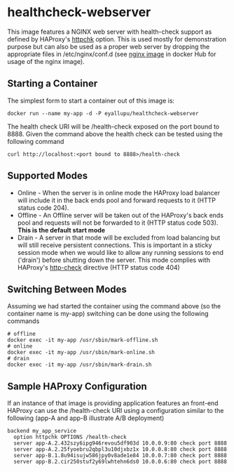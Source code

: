 # healthcheck-webserver
This image features a NGINX web server with health-check support as defined by HAProxy's [httpchk][1] option.  This is used mostly for demonstration purpose but can also be used as a proper web server by dropping the appropriate files in /etc/nginx/conf.d (see [nginx image][2] in docker Hub for usage of the nginx image).

## Starting a Container
The simplest form to start a container out of this image is:
```
docker run --name my-app -d -P eyallupu/healthcheck-webserver
```

The health check URI will be /health-check exposed on the port bound to 8888. Given the command above the health check can be tested using the following command
```
curl http://localhost:<port bound to 8888>/health-check
```

## Supported Modes
* Online - When the server is in online mode the HAProxy load balancer will include it in the back ends pool and forward requests to it (HTTP status code 204).
* Offline - An Offline server will be taken out of the HAProxy's back ends pool and requests will not be forwarded to it (HTTP status code 503). **This is the default start mode**
* Drain - A server in that mode will be excluded from load balancing but will still receive persistent connections. This is important in a sticky session mode when we would like to allow any running sessions
 to end ('drain') before shutting down the server. This mode complies with HAProxy's [http-check][3] directive (HTTP status code 404)

## Switching Between Modes
Assuming we had started the container using the command above (so the container name is my-app) switching can be done using the following commands
  ```
  # offline
  docker exec -it my-app /usr/sbin/mark-offline.sh
  # online
  docker exec -it my-app /usr/sbin/mark-online.sh
  # drain
  docker exec -it my-app /usr/sbin/mark-drain.sh
  ```

## Sample HAProxy Configuration
If an instance of that image is providing application features an front-end HAProxy can use the /health-check URI using a configuration similar to the following (app-A and app-B illustrate A/B deployment)
```
backend my_app_service
  option httpchk OPTIONS /health-check
  server app-A.2.432szy6ipg946revou5df903d 10.0.0.9:80 check port 8888
  server app-A.2.25fyoebru2qbpl3u10djxbz1x 10.0.0.8:80 check port 8888
  server app-B.1.8u94isujw586jpy0v8ade1e84 10.0.0.7:80 check port 8888
  server app-B.2.cir250stuf2y69lwhtehn6ds0 10.0.0.6:80 check port 8888
```
[1]: https://cbonte.github.io/haproxy-dconv/1.8/configuration.html#4-option%20httpchk
[2]: https://hub.docker.com/_/nginx/
[3]: https://cbonte.github.io/haproxy-dconv/1.8/configuration.html#http-check
